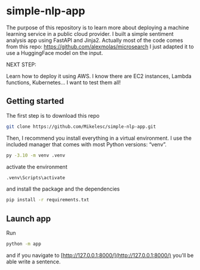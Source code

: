 # simple-nlp-app

The purpose of this repository is to learn more about deploying a machine learning service in a public cloud provider.
I built a simple sentiment analysis app using FastAPI and Jinja2. Actually most of the code comes from this repo: https://github.com/alexmolas/microsearch
I just adapted it to use a HuggingFace model on the input.

NEXT STEP:

Learn how to deploy it using AWS. I know there are EC2 instances, Lambda functions, Kubernetes... I want to test them all!


## Getting started

The first step is to download this repo

```bash
git clone https://github.com/Mikelesc/simple-nlp-app.git
```

Then, I recommend you install everything in a virtual environment. I use the included manager that comes with most Python versions: “venv”.

```bash
py -3.10 -m venv .venv
```

activate the environment

```bash
.venv\Scripts\activate
```

and install the package and the dependencies

```bash
pip install -r requirements.txt
```

## Launch app

Run


```bash
python -m app
```

and if you navigate to [http://127.0.0.1:8000/](http://127.0.0.1:8000/) you'll be able write a sentence.

